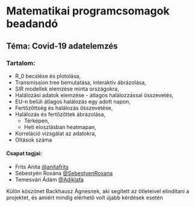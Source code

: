 # Matematikai programcsomagok beadandó

## Téma: Covid-19 adatelemzés

### Tartalom: 
- R_0 becslése és plotolása,
- Transmission tree bemutatása, interaktív ábrázolása,
- SIR modellek elemzése minta országokra,
- Halálozási adatok elemzése - átlagos halálozzással összevetés,
- EU-n belüli átlagos halálozás egy adott napon,
- Fertőzőttség és halálozás összevetése,
- Halálozás és fertőzőttek ábrázolása,
  - Térképen,
  - Heti eloszlásban heatmapan,
- Korreláció vizsgálat az adatokra,
- Oltások száma
  

#### Csapat tagjai: 
* Frits Anita [@anitafrits](https://github.com/anitafrits)
* Sebestyén Roxána [@SebestyenRoxana](https://github.com/SebestyenRoxana)
* Temesvári Ádám [@Adiklafa](https://github.com/Adiklafa)

Külön köszönet Backhausz Ágnesnek, aki segített az ötleteivel elindítani a projektet, és amiért mindig elérhető volt újabb kérdések esetén
